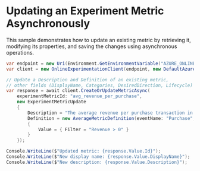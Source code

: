 # Updating an Experiment Metric Asynchronously

This sample demonstrates how to update an existing metric by retrieving it, modifying its properties, and saving the changes using asynchronous operations.

```C# Snippet:OnlineExperimentation_UpdateMetricAsync
var endpoint = new Uri(Environment.GetEnvironmentVariable("AZURE_ONLINEEXPERIMENTATION_ENDPOINT"));
var client = new OnlineExperimentationClient(endpoint, new DefaultAzureCredential());

// Update a Description and Definition of an existing metric,
// other fields (DisplayName, Categories, DesiredDirection, Lifecycle) remain unchanged.
var response = await client.CreateOrUpdateMetricAsync(
    experimentMetricId: "avg_revenue_per_purchase",
    new ExperimentMetricUpdate
    {
        Description = "The average revenue per purchase transaction in USD.",
        Definition = new AverageMetricDefinition(eventName: "Purchase", eventProperty: "Revenue")
        {
            Value = { Filter = "Revenue > 0" }
        }
    });

Console.WriteLine($"Updated metric: {response.Value.Id}");
Console.WriteLine($"New display name: {response.Value.DisplayName}");
Console.WriteLine($"New description: {response.Value.Description}");
```
